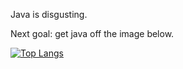 Java is disgusting.

Next goal: get java off the image below.

[![Top Langs](https://github-readme-stats.vercel.app/api/top-langs/?username=blackgaurd&langs_count=4&theme=gotham)](https://github.com/anuraghazra/github-readme-stats)
